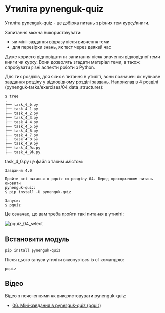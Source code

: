 # Утиліта pynenguk-quiz

Утиліта pynenguk-quiz - це добірка питань з різних тем курсу/книги.

Запитання можна використовувати:

* як міні-завдання відразу після вивчення теми
* для перевірки знань, як тест через деякий час

Дуже корисно відповідати на запитання після вивчення відповідної теми книги чи
курсу. Вони дозволять згадати матеріал теми, а також спробувати різні аспекти
роботи з Python.

Для тих розділів, для яких є питання в утиліті, вони позначені як нульове
завдання розділу у відповідному розділі завдань. Наприклад в 4 розділі
(pynenguk-tasks/exercises/04_data_structures):

```shell
$ tree
.
├── task_4_0.py
├── task_4_1.py
├── task_4_2.py
├── task_4_3.py
├── task_4_4.py
├── task_4_5.py
├── task_4_6.py
├── task_4_7.py
├── task_4_8.py
├── task_4_9.py
├── task_4_9a.py
├── task_4_9b.py
```

task_4_0.py це файл з таким змістом:
```
Завдання 4.0

Пройти всі питання в pquiz по розділу 04. Перед проходженням питань оновити
pynenguk-quiz:
$ pip install -U pynenguk-quiz

Запуск:
$ pquiz
```

Це означає, що вам треба пройти такі питання в утиліті:

![pquiz_04_select](/assets/images/pquiz_main_select.png)

## Встановити модуль

```
pip install pynenguk-quiz
```

Після цього запуск утиліти виконується із cli командою:

```shell
pquiz
```

## Відео

Відео з поясненнями як використовувати pynenguk-quiz:

* [06. Міні-завдання в pynenguk-quiz (pquiz)](https://youtu.be/LBI2I5fMrAQ)
